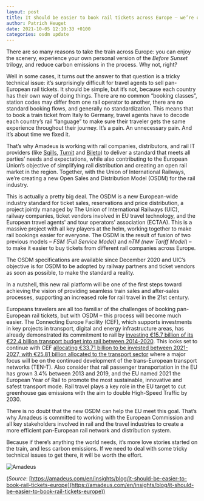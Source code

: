 ```yaml
---
layout: post
title: It should be easier to book rail tickets across Europe – we’re on the case
author: Patrich Heuget
date: 2021-10-05 12:10:33 +0100
categories: osdm update
---
```


There are so many reasons to take the train across Europe: you can enjoy the scenery, experience your own personal version of the *Before Sunset* trilogy, and reduce carbon emissions in the process. Why not, right?

Well in some cases, it turns out the answer to that question is a tricky technical issue: it’s surprisingly difficult for travel agents to sell pan-European rail tickets. It should be simple, but it’s not, because each country has their own way of doing things. There are no common “booking classes”, station codes may differ from one rail operator to another, there are no standard booking flows, and generally no standardization. This means that to book a train ticket from Italy to Germany, travel agents have to decode each country’s rail “language” to make sure their traveler gets the same experience throughout their journey. It’s a pain. An unnecessary pain. And it’s about time we fixed it.

That’s why Amadeus is working with rail companies, distributors, and rail IT providers (like [Sqills](https://sqills.com/), [Turnit](https://turnit.com/) and [Bileto](https://www.bileto.com/en)) to deliver a standard that meets all parties’ needs and expectations, while also contributing to the European Union’s objective of simplifying rail distribution and creating an open rail market in the region. Together, with the Union of International Railways, we’re creating a new Open Sales and Distribution Model (OSDM) for the rail industry.

This is actually a pretty big deal. The OSDM is a new European-wide industry standard for ticket sales, reservations and price distribution, a project jointly managed by The Union of International Railways (UIC), railway companies, ticket vendors involved in EU travel technology, and the European travel agents' and tour operators' association (ECTAA). This is a massive project with all key players at the helm, working together to make rail bookings easier for everyone. The OSDM is the result of fusion of two previous models – *FSM (Full Service Model)* and *nTM (new Tariff Model*) – to make it easier to buy tickets from different rail companies across Europe.

The OSDM specifications are available since December 2020 and UIC’s objective is for OSDM to be adopted by railway partners and ticket vendors as soon as possible, to make the standard a reality.  

In a nutshell, this new rail platform will be one of the first steps toward achieving the vision of providing seamless train sales and after-sales processes, supporting an increased role for rail travel in the 21st century. 

Europeans travelers are all too familiar of the challenges of booking pan-European rail tickets, but with OSDM – this process will become much easier. The Connecting Europe Facility (CEF), which supports investments in key projects in transport, digital and energy infrastructure areas, has already demonstrated its commitment to rail by [investing €15.7 billion of its €22.4 billion transport budget into rail between 2014-2020](https://www.unife.org/wp-content/uploads/2021/03/For-completion-TEN-T-networks-needs-EUR-500-billion-RailwayPRO.pdf). This looks set to continue with CEF [allocating €33.71 billion to be invested between 2021-2027, with €25.81 billion allocated to the transport sector](https://cinea.ec.europa.eu/news/connecting-europe-facility-2021-2027-adopted-2021-07-20_en) where a major focus will be on the continued development of the trans-European transport networks (TEN-T). Also consider that rail passenger transportation in the EU has grown 3.4% between 2013 and 2019, and the EU named 2021 the European Year of Rail to promote the most sustainable, innovative and safest transport mode. Rail travel plays a key role in the EU target to cut greenhouse gas emissions with the aim to double High-Speed Traffic by 2030.

There is no doubt that the new OSDM can help the EU meet this goal. That’s why Amadeus is committed to working with the European Commission and all key stakeholders involved in rail and the travel industries to create a more efficient pan-European rail network and distribution system.

Because if there’s anything the world needs, it’s more love stories started on the train, and less carbon emissions. If we need to deal with some tricky technical issues to get there, it will be worth the effort. 

![Amadeus](https://unioninternationalcheminsdefer.github.io/OSDM/images/logo/amadeus-logo.png)

(*Source*: [https://amadeus.com/en/insights/blog/it-should-be-easier-to-book-rail-tickets-europe](https://amadeus.com/en/insights/blog/it-should-be-easier-to-book-rail-tickets-europe))